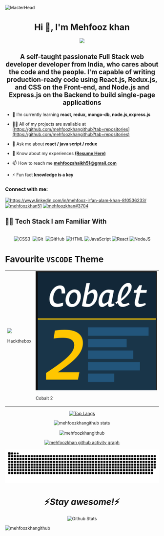 ![MasterHead](https://www.pramukhdigital.com/wp-content/uploads/2018/07/New-PNC-Animated-Banners.gif)
<h1 align="center">Hi 👋, I'm Mehfooz khan</h1>

<div align="center">
 <img  src="https://readme-typing-svg.herokuapp.com/?lines=Full+Stack+Developer;Web+Developer;Quick+learner;Self+Motivated;Problem+Solver;&color=teal&center=true"  />
</div>
<h2 align="center">A self-taught passionate Full Stack web developer developer from India, who cares about the code and the people. I'm capable of writing production-ready code using React.js, Redux.js, and CSS on the Front-end, and Node.js and Express.js on the Backend to build single-page applications</h2>


- 🌱 I’m currently learning **react, redux, mongo-db, node.js,express.js**

- 👨‍💻 All of my projects are available at [https://github.com/mehfoozkhangithub?tab=repositories](https://github.com/mehfoozkhangithub?tab=repositories)

- 💬 Ask me about **react / java script / redux**

- 📄 Know about my experiences **[(Resume Here)](https://drive.google.com/file/d/1nPydsH5DvlAsYVoVtmWWkB6gsj-mblb9/view?usp=share_link)**

- 📫 How to reach me **mehfoozshaikh51@gmail.com**

- ⚡ Fun fact **knowledge is a key**

<h3 align="left">Connect with me:</h3>
<p align="left">
<a href="https://linkedin.com/in/https://www.linkedin.com/in/mehfooz-irfan-alam-khan-810536233/" target="blank"><img align="center" src="https://raw.githubusercontent.com/rahuldkjain/github-profile-readme-generator/master/src/images/icons/Social/linked-in-alt.svg" alt="https://www.linkedin.com/in/mehfooz-irfan-alam-khan-810536233/" height="30" width="40" /></a>
<a href="https://instagram.com/mehfoozkhan51" target="blank"><img align="center" src="https://raw.githubusercontent.com/rahuldkjain/github-profile-readme-generator/master/src/images/icons/Social/instagram.svg" alt="mehfoozkhan51" height="30" width="40" /></a>
<a href="https://discord.gg/mehfoozkhan#3704" target="blank"><img align="center" src="https://raw.githubusercontent.com/rahuldkjain/github-profile-readme-generator/master/src/images/icons/Social/discord.svg" alt="mehfoozkhan#3704" height="30" width="40" /></a>
</p>


## 👨‍💻 Tech Stack I am Familiar With

<p align="center">
<br/>
<img alt="CSS3" src="https://img.shields.io/badge/css3%20-%231572B6.svg?&style=for-the-badge&logo=css3&logoColor=white" style="margin:2px;"/>
<!-- <img alt="Bootstrap" src="https://img.shields.io/badge/bootstrap%20-%23563D7C.svg?&style=for-the-badge&logo=bootstrap&logoColor=white" style="margin:2px;"/> -->
<img alt="Git" src="https://img.shields.io/badge/git%20-%23F05033.svg?&style=for-the-badge&logo=git&logoColor=white" style="margin:2px;"/>
<img alt="GitHub" src="https://img.shields.io/badge/github%20-%23121011.svg?&style=for-the-badge&logo=github&logoColor=white" style="margin:2px;"/>
<img alt="HTML" src="https://img.shields.io/badge/HTML-E34F26?logo=html5&logoColor=white&style=for-the-badge" />
<img alt="JavaScript" src="https://img.shields.io/badge/JavaScript-F7DF1E?logo=javascript&logoColor=white&style=for-the-badge" />
<img alt="React" src="https://img.shields.io/badge/React-61DAFB?logo=react&logoColor=white&style=for-the-badge" />
<img alt="NodeJS" src="https://img.shields.io/badge/Node.js-339933?logo=node.js&logoColor=white&style=for-the-badge" />

<br/>
</p>

# Favourite `VSCODE` **Theme** 

<table>
 <tr>
  <td>
  <img src="https://raw.githubusercontent.com/silofy/hackthebox/master/static/hero.png"/>
   <p>
    Hackthebox
   </p>
  </td>
  <td>
  <img src="https://github.com/mehfoozkhangithub/Masai-Revision/blob/main/assets/Screenshot_20221209_073637.png?raw=true"/>
    <p>
    Cobalt 2
   </p>
  </td>
 </tr>
 
 
 </table>


<div align="center">
  
  [![Top Langs](https://github-readme-stats.vercel.app/api/top-langs/?username=mehfoozkhangithub&layout=compact&theme=github_dark&hide_border=true)](https://github.com/mehfoozkhangithub)
 
 ![mehfoozkhangithub stats](https://github-readme-stats.vercel.app/api?username=mehfoozkhangithub&theme=dark&show_icons=true)




<img  align="center" src="https://github-profile-trophy.vercel.app/?username=mehfoozkhangithub&theme=juicyfresh&theme=github_dark&hide_border=true&bg_color=0D1117#gh-dark-mode-only" alt="mehfoozkhangithub" /></a> 


 [![mehfoozkhan github activity graph](https://github-readme-activity-graph.cyclic.app/graph?username=mehfoozkhangithub&theme=dracula)](https://github.com/mehfoozkhangithub)
 
</div>
<div align="center">
  <a href="https://www.linkedin.com/in/mehfoozkhan51"> 
  <img  src="https://github.com/1999AZZAR/1999AZZAR/blob/main/resources/img/grid-snake.svg"
       alt="snake" /></a>
</div>
<h1 align='center'>⚡️<i>Stay awesome!</i>⚡️</h1>

<p align="center">
        <img src="https://raw.githubusercontent.com/mayhemantt/mayhemantt/Update/svg/Bottom.svg" alt="Github Stats" />
</p>

<p align="left"> <img src="https://komarev.com/ghpvc/?username=mehfoozkhangithub&label=Profile%20views&color=0e75b6&style=flat" alt="mehfoozkhangithub" /> </p>


    
